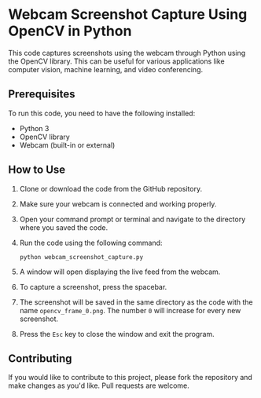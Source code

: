 # Webcam Screenshot Capture Using OpenCV in Python

This code captures screenshots using the webcam through Python using the OpenCV library. This can be useful for various applications like computer vision, machine learning, and video conferencing.

## Prerequisites

To run this code, you need to have the following installed:

- Python 3
- OpenCV library
- Webcam (built-in or external)

## How to Use

1. Clone or download the code from the GitHub repository.

2. Make sure your webcam is connected and working properly.

3. Open your command prompt or terminal and navigate to the directory where you saved the code.

4. Run the code using the following command:

   ```
   python webcam_screenshot_capture.py
   ```

5. A window will open displaying the live feed from the webcam.

6. To capture a screenshot, press the spacebar.

7. The screenshot will be saved in the same directory as the code with the name `opencv_frame_0.png`. The number `0` will increase for every new screenshot.

8. Press the `Esc` key to close the window and exit the program.

## Contributing

If you would like to contribute to this project, please fork the repository and make changes as you'd like. Pull requests are welcome.

